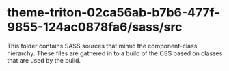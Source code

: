 # theme-triton-02ca56ab-b7b6-477f-9855-124ac0878fa6/sass/src

This folder contains SASS sources that mimic the component-class hierarchy. These files
are gathered in to a build of the CSS based on classes that are used by the build.

